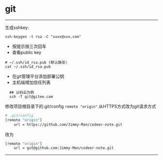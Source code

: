 git
====

-------------------------------------------------
生成sshkey:
```
ssh-keygen -t rsa -C "xxxx@xxx.com"
```
* 按提示按三次回车
* 查看public key
```
# ~/.ssh/id_rsa.pub (默认路径)
cat ~/.ssh/id_rsa.pub
```
* 在git管理平台添加部署公钥
* 主机端增加信任列表
```
  ## 以码云为例
  ssh -T git@gitee.com
```

修改项目根目录下的.git/config `remote "origin"` 从HTTPS方式改为git请求方式
```bash
# .git/config
[remote "origin"]
	url = https://github.com/Jimmy-Man/codeer-note.git

```
改为
```bash
[remote "origin"]
	url = gut@github.com:Jimmy-Man/codeer-note.git
```

-------------------------------------------------